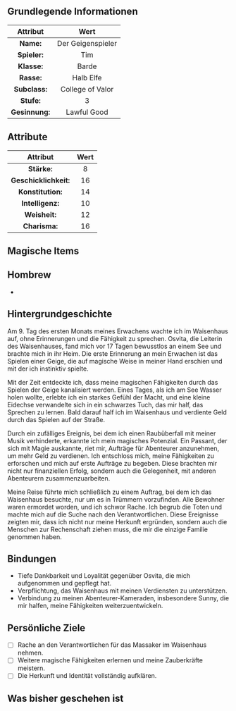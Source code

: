 
## Grundlegende Informationen

|    Attribut    |       Wert        |
|:--------------:|:-----------------:|
|   **Name:**    | Der Geigenspieler |
|  **Spieler:**  |        Tim        |
|  **Klasse:**   |       Barde       |
|   **Rasse:**   |     Halb Elfe     |
| **Subclass:**  | College of Valor  |
|   **Stufe:**   |         3         |
| **Gesinnung:** |    Lawful Good    |

## Attribute
|       Attribut        | Wert |
|:---------------------:|:----:|
|      **Stärke:**      |  8   |
| **Geschicklichkeit:** |  16  |
|   **Konstitution:**   |  14  |
|   **Intelligenz:**    |  10  |
|     **Weisheit:**     |  12  |
|     **Charisma:**     |  16  |

## Magische Items


## Hombrew

- 

## Hintergrundgeschichte

Am 9. Tag des ersten Monats meines Erwachens wachte ich im Waisenhaus auf, ohne Erinnerungen und die Fähigkeit zu sprechen. Osvita, die Leiterin des Waisenhauses, fand mich vor 17 Tagen bewusstlos an einem See und brachte mich in ihr Heim. Die erste Erinnerung an mein Erwachen ist das Spielen einer Geige, die auf magische Weise in meiner Hand erschien und mit der ich instinktiv spielte.

Mit der Zeit entdeckte ich, dass meine magischen Fähigkeiten durch das Spielen der Geige kanalisiert werden. Eines Tages, als ich am See Wasser holen wollte, erlebte ich ein starkes Gefühl der Macht, und eine kleine Eidechse verwandelte sich in ein schwarzes Tuch, das mir half, das Sprechen zu lernen. Bald darauf half ich im Waisenhaus und verdiente Geld durch das Spielen auf der Straße.

Durch ein zufälliges Ereignis, bei dem ich einen Raubüberfall mit meiner Musik verhinderte, erkannte ich mein magisches Potenzial. Ein Passant, der sich mit Magie auskannte, riet mir, Aufträge für Abenteurer anzunehmen, um mehr Geld zu verdienen. Ich entschloss mich, meine Fähigkeiten zu erforschen und mich auf erste Aufträge zu begeben. Diese brachten mir nicht nur finanziellen Erfolg, sondern auch die Gelegenheit, mit anderen Abenteurern zusammenzuarbeiten.

Meine Reise führte mich schließlich zu einem Auftrag, bei dem ich das Waisenhaus besuchte, nur um es in Trümmern vorzufinden. Alle Bewohner waren ermordet worden, und ich schwor Rache. Ich begrub die Toten und machte mich auf die Suche nach den Verantwortlichen. Diese Ereignisse zeigten mir, dass ich nicht nur meine Herkunft ergründen, sondern auch die Menschen zur Rechenschaft ziehen muss, die mir die einzige Familie genommen haben.

## Bindungen

- Tiefe Dankbarkeit und Loyalität gegenüber Osvita, die mich aufgenommen und gepflegt hat.
- Verpflichtung, das Waisenhaus mit meinen Verdiensten zu unterstützen.
- Verbindung zu meinen Abenteurer-Kameraden, insbesondere Sunny, die mir halfen, meine Fähigkeiten weiterzuentwickeln.

## Persönliche Ziele

- [ ] Rache an den Verantwortlichen für das Massaker im Waisenhaus nehmen.
- [ ] Weitere magische Fähigkeiten erlernen und meine Zauberkräfte meistern.
- [ ] Die Herkunft und Identität vollständig aufklären.

## Was bisher geschehen ist

